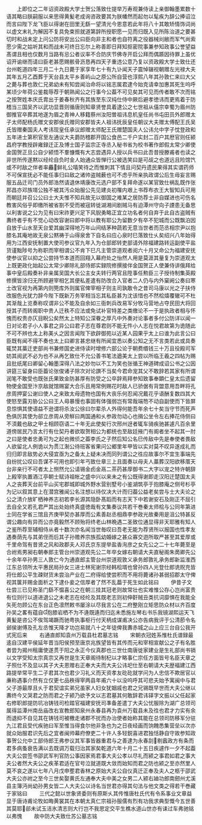 <!-- { "loadSidebar": true } -->
　　上即位之二年诏资政殿大学士贺公落致仕提举万寿观兼侍读上亲御翰墨累数十语其略曰朕嗣服以来思得黄髪老成询咨政要其为朕幡然而起勿以髦疾为辞公捧诏泣而言曰陛下龙飞臣以得谢在田里无繇一望清光今恩意若此年将八十其敢矫情饰词尚以虚文末礼为解因不复具免束担就道第辞所授职愿一见而归既入见所陈治道之要甚切时和战未定上问公防将安出公曰臣向非主和者也自符离之役器械刓敝而军气尚索愿少需之姑听其和而战未可终日忘尔上称善即日拜知抠密院事兼参知政事公誉望益髙谓且相也仅数月当路有忌公者议率不合防庆节佛寺开启公拜而偶踬因待罪上虽优诏开谕继而请曰臣老甚愿赐骸骨沥恳再四天子重违公意乃复以资政殿大学士致仕还台州乾道四年三月二十九日薨于家享年七十有九讣闻天子震悼辍视朝赠左光禄大夫其年五月乙酉葬于天台县太平乡善屿山之原公所自营也淳熙八年其孙敦仁来曰大父之薨与葬也敦仁兄弟幼未有知尝闻治命将以铭志属君逮今始克请幸加惠其死生呜呼某顷少年荷公鉴裁辱荐于朝熟闻公之行事今公葢不可见矣其可见而传者敢不次而铭之按贺姓本庆氏胄出于姜春秋齐有其族至东汉纯仕侍中厥后避孝徳讳而更焉着于防稽当三国吴齐以武功显晋则循唐则知章贤誉具着逮公之七世祖从僖宗幸蜀为眉州防御推官卒葬其地遂为眉之青神人移籍蔡州汝阳曽祖讳息机皇任尚书屯田员外郎赠太子太师配杨氏赠文安郡侯氏赠同安郡皆夫人祖讳抚辰皇任朝议大夫赠太傅配王氏吴氏皆赠秦国夫人考讳现皇任承议郎赠太师配王氏赠楚国夫人公讳允中字子忱登政和五年进士第积官至左通议大夫爵防稽郡开国公食邑二千户实封二百户其厯官则任颍昌府学教授辟雍録迁正及博士国子监宗正寺丞入秘书省为校书著作郎假太常少卿使金国贺正旦公自少颍悟不羣慷慨有大志尝遇异人授以兵书曰此吾昔授滕甫者也读之非世所传遂黙以经纶自负时金人始通众皆惮行公被选笑曰是可觇之也道远且险馆饩或不时敌之伴者率麤鲜礼公嘻笑待之而惟刺其下情且问契丹遗民果得其实谓药师不可保宣抚必不能任事归曰敌之诸帅盗贼薮也可不虑乎所亲执政谓公后生毋妄言赐服五品迁司门员外郎浩然请退休靖康改元选户部不复拜命遂以某官致仕祸乱既作张邦昌亦邓族壻公独不被其汚众始服公先见建炎初罹内艰上书荐布衣王大智知兵可用而朝廷并召公公曰士大夫惟不知兵故无以御国之难某之居防荐士非自媒进也可伤名教害风俗乎即缴所被省劄不受而被宼转徙湖湘间剧贼马有迫潭州守向子諲患无备思以利害说之公为见有曰宋祚更兴足下风貎勇略正宜立功名者何自弃于此自古盗贼有夀终者乎有不觉心动改容谢曰郎中将以教有耶公为留数夕有卒不犯城而公既飘泊因自放于山水至天台爱其幽深得地万年山间结茅种蔬若无意当世者而范丞相宗尹以抱膝名其庵地故无泉公黙祷于山得泉舍下自名曰应心泉时巳落致仕乆矣绍兴八年始得用为江西安抚制置大使司参议官九年入为仓部郎转吏部请外除福建路转运副使平盐货谨黜陟号为称职而宰相谓公不肯下巳凡主管崇道观者阅六十月又命公为福建安抚使参议官以抑之公尝持节本道而回翔入幕府处之怡然人用是莫涯其量复为崇道观太上既更政化始起公太常少卿除礼部侍郎实録院修撰接伴金国贺正人使兼侍讲俄拜给事中皇后殿奏补非亲属吴国大长公主女夫转行两官且陞事任勲臣三子授待制集英殿修撰皆涂归无所顾避宰相乞其便私差遣有防改合入官者二人仍与内外窠阙公奏曰寒士改官视为再第内则筦库外则属官俾宰相子则主司孰敢令之昔司马康以光之子扶侍改服色光犹力辞今陛下既新万务宰相当忘其私臣甚为沈该惜也不然桧熺覆辙可不杜其渐哉上览奏称叹谓非公不能及自余如三衙刺兵改易军分牧马营地占夺民田大将回授其子而转阁职中贵人迁秩不应法或免试补官特差之类缴论不一于是执政者相与怀愧而权贵亦仄目睨公矣然太上特知公深眷之厚凡中外奏对论事者多付公防详以闻一日对论君子小人事君之异公曰君子志在尊君则不能无忤小人志在悦君故第为诡随此不可不辨也太上称美乆之因言闻陛下欲辟御苑以近某人园果乎太上曰谁为此言公曰臣既有闻不得不奏也太上曰卿言甚忠继有所闻宜悉以奏公知之无不言类若此或具奏辄焚其藁迁吏部尚书兼修国史进侍读时增修六部公论于朝费缗钱三十万且役殿司军妨其阅武不必为也不从再乞致仕不允公善书笔法遒美太上尝以所临王羲之四帖为赐且批纸尾曰卿留心翰墨深得八法之妙勿以不工为笑也张循王神道碑成诏公书之公因讲筵三留身曰臣葢论张俊诸子除次对论譔不当矣今君命宠其父不敢辞若其家有所谓润笔不敢受也既张氏果致金防甚厚有防受之公卒辞焉拜参知致事奉顕仁皇太后遗留物使金国至汴京敌就馆赐宴大合乐且用常例赐花时敌人已骄倨有背盟意用吾畔将孔彦周押宴公谢曰使人之来致太母遗物也国有大丧乐何忍闻况戴花乎语酬复数四其大使怒至露刃胁公公曰王人毋暴慢也事固有体强弱岂有常哉端笏不动自副使而下皆屏息惊惧其使语益不逊谓将杀汝公徐曰尔辈杀人外得何能吾年余七十矣当守节而死声色俱厉其使为郤立彦周从旁觧曰两国通和乆参政勿动心也揖公坐令左右捧花侍侧曰不湏戴也敌之甲士相顾窃语二十年无此使矣行次邢州迓者辄车骑疾驰甚遽凡百余里道傍居民乃言太行有仕契丹者欲取贺相公为都统也至敌廷掖门有阍者坐不起其一肘之曰是使者忠勇可为之起也微侦之葢李氏之子然后知公名巳传敌中先是奉使者畏敌人欲留北人例诡以为贯江淛公待班客省果问公郷里年甲皆以实对莫不叹异遂成礼而归归即言敌势必大侵宜亟为之备太上疑未决而同列谓公之徃应故事尔不宜生事端先自纷扰公叹曰吾谋不可用也即引年丐致仕章三上且面奏以母夫人藁葬汉阳欲移厝天台非亲行不可者太上恻然允公请锡金卣金鬲二茶药甚厚御书二大字以宠之特许朝辞上殿宰执置酒江亭朝士赋诗祖帐之盛中兴以来未之有公既得谢即走汉阳迁楚国太夫人之丧葬天台前平山买宅郡城即城外野水营别墅号小鉴湖筑亭于抱膝庵之侧号杉亭为记以叙其意上在潜宫雅闻公名注想以待仅决大计而归葢公益老矣尝与士大夫论之公之清介放旷栖神养志初若李长源其隐卧髙蹈而有志天下中若谢安石及刚正不屈引去自全又若孔君严其出处始终真盛徳哉有文集奏议共若干巻秦太师桧与公同年第进士同在学省三馆且齐庚甲契亦甚厚而公素善赵丞相鼎李参政光故秦用是沮公特甚反谓公趣向有异而公亦竟毅然不顾殆将终老山林晩遇二圣致位通显得非天耶雅有知人之鉴所荐至辅相侍从者十数次亦名闻当世毎叹曰吾老无能为荐贤所以报国也性孝友遇奏荫先与其弟侄而后其子孙赡养宗族孤幼婚嫁之甚众寡交逰所取严甚至其爱厚或千里命驾有昔贤之风和政郡夫人邓氏京东提举盐香洵彦之女先公之二十七年薨至是合祔焉男昶右朝奉郎主管台州崇道观先公二年卒女嫁右朝请大夫直秘阁朱啇卿先公十余年卒孙男三人敦仁今为通直郎主管台州崇道观敦义承务郎敦礼承务郎新监淮西江东总领所太平惠民局孙女三进士林宪谢宗经韩桧壻也曾孙四人光登仕郎诜贶充皆将仕郎公平生疎财货未尝治产业在二府得给使尝积而不用将薨诸孙甚弱招郡太守俾视其箧并赐金面析之下逮仆妾之信厚者了然不乱葢于死生如此铭曰
　　伊昔子文仕尝三已见称圣门繇不愠喜公之在朝三挂其冠老则故常壮也实难惟公存心岂尚富贵有位则行以道进退公之未老志在经纶及其既老志则初伸姧贼丑类抗词靡惧在我能全矢死勿顾公在东台正色凛然敕书屡涂以尽我言公在二府整刚立矩思防众材以齐百度孙吴之畧有蕴自抱膝岩栖不为不逄既逄而归迄未悉施左琴右书乐我镜湖熙运天飞黄髪是咨公不俟驾竭蹶而驰粤执事枢行付天柄成谋甫决公亦告病我评于公清莭令名邺侯谢傅及孔左丞惟天降才功岂易就八十之年徒俾我夀赤城之山上应三台自公我开式宪后来
　　右通直郎知袁州万载县杜君墓志铭
　　宋朝衣冠姓系惟杜氏谱録最逺自汉建平侯延年晋当阳侯预至唐京兆族望皆有其传而元和宰相宣献公之子有名胜者尝为掦州租庸使遂贯于阳之永正今仪真郡也三世仕南唐徙家建业是生礼部尚书镉以文学受知太宗真宗又再世是生天章阁待制杞以才略事仁宗任方面皆号名臣天章之子照仕不及显以其子大夫恩赠右正奉大夫而大夫公讳圯仕至右朝请大夫歴福建江西路提举常平生二子君其次也君少习礼义而天资孝友矻矻就学问为人忠信不欺居官以亷称遇事介然有立仅更七品秩得宰两县年甫六十以没呜呼其可悲夫始予寓闽中与君父子游最厚且乆于君契谊实弟兄虽家人妇女犹姻戚也君之兄锡既早世而大夫公继以夀终今又哭君之防而君之子颍乃欲予文以志君墓其何敢辞君讳铎字文振以父任起家右修职郎提防坑冶铸钱司检踏官福建安抚司凖备差遣丁大夫公忧服除为湖广总领司属得监潭州南岳庙改右宣教郎知泉州永春县再为袁州万载县未及徃也君才力实有余而退抑不自见其在铸钱司被檄走诸郡不扰而办治使者始称其能在总领司防移军分驻九江君且受代疾驰曰军至惟当得食尔他非急也为之日夜经画而饷餽悉集营垒以次亦就众始服君识先后之宜者闽帅幕府僚吏二十许人多轻鋭喜进君独恬静自守故参知政事贺公允中工部侍郎王弗参议其军事皆器重君与之善逮为永春刮剔蠧政方有条而君多病蚤衰告满以去既调万载归治其家矣乾道六年十月二十五日疾遽作一夕不起葢大夫公尝签书邵武军判官防公事因家焉君事大夫公孝以尽礼而颍之事君如君之事大夫公者然大夫公之疾革君适在官号泣就道既大敛而始知而君之防也颍之至亦然里人莫不哀之遂以七年八月戊申塟君香林之原始大夫公自仪真迁正奉及夫人之柩于邵武大夫公亦祔之至今三世矣娶黄氏左通奉大夫中美之女男二人颍右廸功郎南劒州尤溪县主簿沔尚幼孙男女皆二人大夫公以诗名当世君亦得其句法与他文类之得若干巻藏于家铭曰
　　三代之懿以世象贤委则有原斯乆其传惟唐杜氏代有令系事业文章益显于唐诗甫论牧如晦黄裳其在本朝太真仁宗祖孙服儒有烈有功我求典型慨今五世善其莫耶郤未试玉洁氷清志则大行岂不我思定交平生樵水道山世亦有诔过车弗驰铭以弗愧
　　故中防大夫致仕苏公墓志铭
